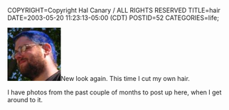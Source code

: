 COPYRIGHT=Copyright Hal Canary / ALL RIGHTS RESERVED
TITLE=hair
DATE=2003-05-20 11:23:13-05:00 (CDT)
POSTID=52
CATEGORIES=life;

 [![[Photo of Hal]](/photos/thumb/2003-05-20-self-portrait.jpg)](/photos/2003-05-20-self-portrait.jpg)New look again. This time I cut my own hair.

I have photos from the past couple of months to post up here, when I get around to it.
